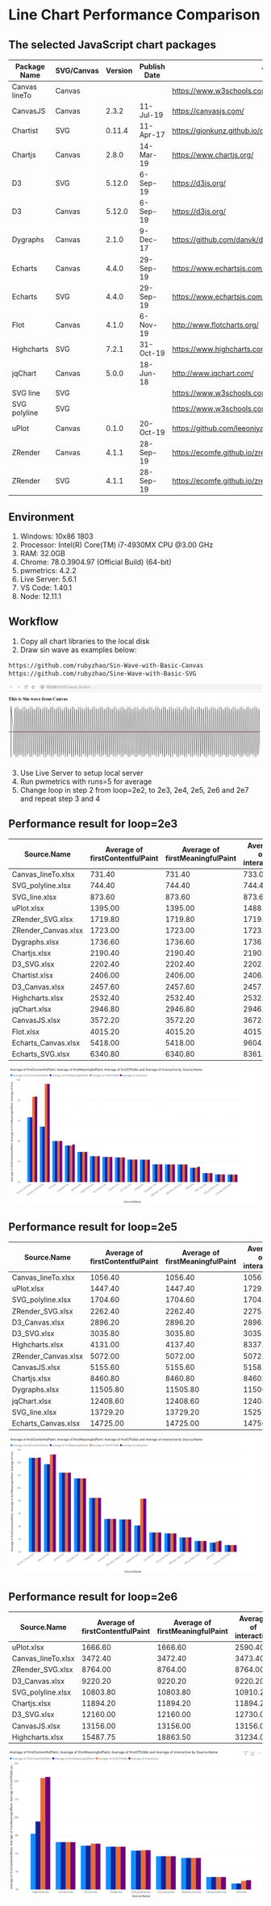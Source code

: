 # Line Chart Performance Comparison

## The selected JavaScript chart packages

Package Name|SVG/Canvas|Version|Publish Date|Web Site
---|---|---|---|---|
Canvas lineTo|Canvas|||https://www.w3schools.com/graphics/canvas_coordinates.asp|
CanvasJS|Canvas|2.3.2|11-Jul-19|https://canvasjs.com/|
Chartist|SVG|0.11.4|11-Apr-17|https://gionkunz.github.io/chartist-js/|
Chartjs|Canvas|2.8.0|14-Mar-19|https://www.chartjs.org/|
D3|SVG|5.12.0|6-Sep-19|https://d3js.org/|
D3|Canvas|5.12.0|6-Sep-19|https://d3js.org/|
Dygraphs|Canvas|2.1.0|9-Dec-17|https://github.com/danvk/dygraphs|
Echarts|Canvas|4.4.0|29-Sep-19|https://www.echartsjs.com/en/index.html|
Echarts|SVG|4.4.0|29-Sep-19|https://www.echartsjs.com/en/index.html|
Flot|Canvas|4.1.0|6-Nov-19|http://www.flotcharts.org/|
Highcharts|SVG|7.2.1|31-Oct-19|https://www.highcharts.com/|
jqChart|Canvas|5.0.0|18-Jun-18|http://www.jqchart.com/|
SVG line|SVG|||https://www.w3schools.com/graphics/svg_line.asp|
SVG polyline|SVG|||https://www.w3schools.com/graphics/svg_polyline.asp|
uPlot|Canvas|0.1.0|20-Oct-19|https://github.com/leeoniya/uPlot|
ZRender|Canvas|4.1.1|28-Sep-19|https://ecomfe.github.io/zrender-doc/public/|
ZRender|SVG|4.1.1|28-Sep-19|https://ecomfe.github.io/zrender-doc/public/|

## Environment
  1. Windows: 10x86 1803
  2. Processor: Intel(R) Core(TM) i7-4930MX CPU @3.00 GHz
  3. RAM: 32.0GB
  4. Chrome: 78.0.3904.97 (Official Build) (64-bit)
  5. pwmetrics: 4.2.2
  6. Live Server: 5.6.1
  7. VS Code: 1.40.1
  8. Node: 12.11.1
  
## Workflow  
  1. Copy all chart libraries to the local disk
  2. Draw sin wave as examples below:
  
    https://github.com/rubyzhao/Sin-Wave-with-Basic-Canvas
    https://github.com/rubyzhao/Sine-Wave-with-Basic-SVG 
    
   ![Sin wave example](https://github.com/rubyzhao/LineChartPerformanceCompare/blob/master/SinWave.png)
   
  3. Use Live Server to setup local server
  4. Run pwmetrics with runs=5 for average
  5. Change loop in step 2 from loop=2e2, to 2e3, 2e4, 2e5, 2e6 and 2e7 and repeat step 3 and 4

## Performance result for loop=2e3

Source.Name|Average of firstContentfulPaint|Average of firstMeaningfulPaint|Average of interactive|Average of firstCPUIdle
---|---|---|---|---|
Canvas_lineTo.xlsx|731.40|731.40|733.00|731.40|
SVG_polyline.xlsx|744.40|744.40|744.40|744.40|
SVG_line.xlsx|873.60|873.60|873.60|873.60|
uPlot.xlsx|1395.00|1395.00|1488.60|1401.80|
ZRender_SVG.xlsx|1719.80|1719.80|1719.80|1719.80|
ZRender_Canvas.xlsx|1723.00|1723.00|1723.00|1723.00|
Dygraphs.xlsx|1736.60|1736.60|1736.60|1736.60|
Chartjs.xlsx|2190.40|2190.40|2190.40|2190.40|
D3_SVG.xlsx|2202.40|2202.40|2202.40|2202.40|
Chartist.xlsx|2406.00|2406.00|2406.00|2406.00|
D3_Canvas.xlsx|2457.60|2457.60|2457.60|2457.60|
Highcharts.xlsx|2532.40|2532.40|2532.40|2532.40|
jqChart.xlsx|2946.80|2946.80|2946.80|2946.80|
CanvasJS.xlsx|3572.20|3572.20|3672.00|3572.20|
Flot.xlsx|4015.20|4015.20|4015.20|4015.20|
Echarts_Canvas.xlsx|5418.00|5418.00|9604.20|9604.20|
Echarts_SVG.xlsx|6340.80|6340.80|8361.00|8329.00|

   ![Sin wave example](https://github.com/rubyzhao/LineChartPerformanceCompare/blob/master/SinWave2e3.png)

## Performance result for loop=2e5

Source.Name|Average of firstContentfulPaint|Average of firstMeaningfulPaint|Average of interactive|Average of firstCPUIdle
---|---|---|---|---|
Canvas_lineTo.xlsx|1056.40|1056.40|1056.40|1056.40|
uPlot.xlsx|1447.40|1447.40|1729.20|1594.40|
SVG_polyline.xlsx|1704.60|1704.60|1704.60|1704.60|
ZRender_SVG.xlsx|2262.40|2262.40|2275.00|2262.40|
D3_Canvas.xlsx|2896.20|2896.20|2896.20|2896.20|
D3_SVG.xlsx|3035.80|3035.80|3035.80|3035.80|
Highcharts.xlsx|4131.00|4137.40|8337.20|8317.00|
ZRender_Canvas.xlsx|5072.00|5072.00|5072.00|5072.00|
CanvasJS.xlsx|5155.60|5155.60|5158.00|5155.60|
Chartjs.xlsx|8460.80|8460.80|8460.80|8460.80|
Dygraphs.xlsx|11505.80|11505.80|11506.80|11506.80|
jqChart.xlsx|12408.60|12408.60|12408.60|12408.60|
SVG_line.xlsx|13729.20|13729.20|15257.80|15242.00|
Echarts_Canvas.xlsx|14725.00|14725.00|14756.40|14725.00|

![Sin wave example](https://github.com/rubyzhao/LineChartPerformanceCompare/blob/master/SinWave2e5.png)

## Performance result for loop=2e6

Source.Name|Average of firstContentfulPaint|Average of firstMeaningfulPaint|Average of interactive|Average of firstCPUIdle
---|---|---|---|---|
uPlot.xlsx|1666.60|1666.60|2590.40|2380.40|
Canvas_lineTo.xlsx|3472.40|3472.40|3473.40|3472.40|
ZRender_SVG.xlsx|8764.00|8764.00|8764.00|8764.00|
D3_Canvas.xlsx|9220.20|9220.20|9220.20|9220.20|
SVG_polyline.xlsx|10803.80|10803.80|10910.20|10902.60|
Chartjs.xlsx|11894.20|11894.20|11894.20|11894.20|
D3_SVG.xlsx|12160.00|12160.00|12730.00|12730.00|
CanvasJS.xlsx|13156.00|13156.00|13156.00|13156.00|
Highcharts.xlsx|15487.75|18863.50|31234.00|30953.50|

   ![Sin wave example](https://github.com/rubyzhao/LineChartPerformanceCompare/blob/master/SinWave2e6.png)
